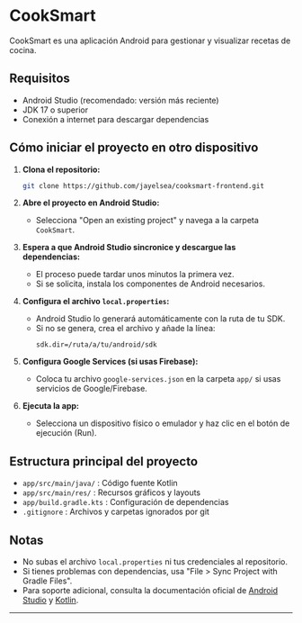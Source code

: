 # CookSmart

CookSmart es una aplicación Android para gestionar y visualizar recetas de cocina.

## Requisitos
- Android Studio (recomendado: versión más reciente)
- JDK 17 o superior
- Conexión a internet para descargar dependencias

## Cómo iniciar el proyecto en otro dispositivo

1. **Clona el repositorio:**
   ```bash
   git clone https://github.com/jayelsea/cooksmart-frontend.git
   ```
  

2. **Abre el proyecto en Android Studio:**
   - Selecciona "Open an existing project" y navega a la carpeta `CookSmart`.

3. **Espera a que Android Studio sincronice y descargue las dependencias:**
   - El proceso puede tardar unos minutos la primera vez.
   - Si se solicita, instala los componentes de Android necesarios.

4. **Configura el archivo `local.properties`:**
   - Android Studio lo generará automáticamente con la ruta de tu SDK.
   - Si no se genera, crea el archivo y añade la línea:
     ```
     sdk.dir=/ruta/a/tu/android/sdk
     ```

5. **Configura Google Services (si usas Firebase):**
   - Coloca tu archivo `google-services.json` en la carpeta `app/` si usas servicios de Google/Firebase.

6. **Ejecuta la app:**
   - Selecciona un dispositivo físico o emulador y haz clic en el botón de ejecución (Run).

## Estructura principal del proyecto
- `app/src/main/java/` : Código fuente Kotlin
- `app/src/main/res/` : Recursos gráficos y layouts
- `app/build.gradle.kts` : Configuración de dependencias
- `.gitignore` : Archivos y carpetas ignorados por git

## Notas
- No subas el archivo `local.properties` ni tus credenciales al repositorio.
- Si tienes problemas con dependencias, usa "File > Sync Project with Gradle Files".
- Para soporte adicional, consulta la documentación oficial de [Android Studio](https://developer.android.com/studio) y [Kotlin](https://kotlinlang.org/).

---



